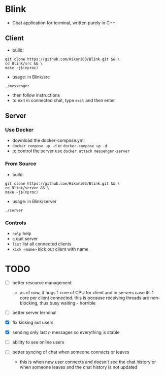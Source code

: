 # Blink
- Chat application for terminal, written purely in C++.

## Client
- build:
```
git clone https://github.com/Hikari03/Blink.git && \
cd Blink/src && \
make -j$(nproc)
```
- usage: in Blink/src
```
./messenger
```
- then follow instructions
- to exit in connected chat, type `exit` and then enter

## Server
### Use Docker
- download the docker-compose.yml
- `docker compose up -d` or `docker-compose up -d`
- to control the server use `docker attach messenger-server`

### From Source
- build:
```
git clone https://github.com/Hikari03/Blink.git && \
cd Blink/server && \
make -j$(nproc)
```
- usage: in Blink/server
```
./server
```


### Controls
- `help` help
- `q` quit server
- `list` list all connected clients
- `kick <name>` kick out client with name

# TODO

- [ ] better resource management 
  - as of now, it hogs 1 core of CPU for client and in servers case its 1 core per client connected. 
  this is because receiving threads are non-blocking, thus busy waiting - horrible

- [ ] better server terminal
- [x] fix kicking out users
- [x] sending only last *n* messages so everything is stable
- [ ] ability to see online users
- [ ] better syncing of chat when someone connects or leaves
  - this is when new user connects and doesn't see the chat history
    or when someone leaves and the chat history is not updated
